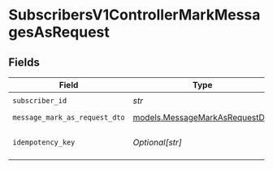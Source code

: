 # SubscribersV1ControllerMarkMessagesAsRequest


## Fields

| Field                                                                  | Type                                                                   | Required                                                               | Description                                                            |
| ---------------------------------------------------------------------- | ---------------------------------------------------------------------- | ---------------------------------------------------------------------- | ---------------------------------------------------------------------- |
| `subscriber_id`                                                        | *str*                                                                  | :heavy_check_mark:                                                     | N/A                                                                    |
| `message_mark_as_request_dto`                                          | [models.MessageMarkAsRequestDto](../models/messagemarkasrequestdto.md) | :heavy_check_mark:                                                     | N/A                                                                    |
| `idempotency_key`                                                      | *Optional[str]*                                                        | :heavy_minus_sign:                                                     | A header for idempotency purposes                                      |